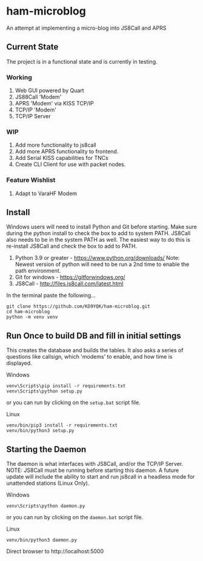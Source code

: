 # ham-microblog
An attempt at implementing a micro-blog into JS8Call and APRS

## Current State
The project is in a functional state and is currently in testing.

### Working
1) Web GUI powered by Quart
2) JS88Call 'Modem'
3) APRS 'Modem' via KISS TCP/IP
4) TCP/IP 'Modem'
5) TCP/IP Server

### WIP
1) Add more functionality to js8call
2) Add more APRS functionality to frontend.
3) Add Serial KISS capabilities for TNCs
4) Create CLI Client for use with packet nodes.

### Feature Wishlist
1) Adapt to VaraHF Modem

## Install
Windows users will need to install Python and Git before starting. Make sure during the python install to check the box to add to system PATH. JS8Call also needs to be in the system PATH as well. The easiest way to do this is re-install JS8Call and check the box to add to PATH.
1) Python 3.9 or greater - https://www.python.org/downloads/
    Note: Newest version of python will need to be run a 2nd time to enable the path environment.
2) Git for windows - https://gitforwindows.org/
3) JS8Call - http://files.js8call.com/latest.html

In the terminal paste the following...
```
git clone https://github.com/KD9YQK/ham-microblog.git
cd ham-microblog
python -m venv venv
```

## Run Once to build DB and fill in initial settings
This creates the database and builds the tables. It also asks a series of questions like callsign, which 'modems' to enable, and how time is displayed.

Windows

```
venv\Scripts\pip install -r requirements.txt
venv\Scripts\python setup.py
```
or you can run by clicking on the `setup.bat` script file.

Linux

```
venv/bin/pip3 install -r requirements.txt
venv/bin/python3 setup.py
```

## Starting the Daemon
The daemon is what interfaces with JS8Call, and/or the TCP/IP Server. NOTE: JS8Call must be running before starting this daemon. A future update will include the ability to start and run js8call in a headless mode for unattended stations (Linux Only).

Windows

```
venv\Scripts\python daemon.py
```
or you can run by clicking on the `daemon.bat` script file.

Linux

```
venv/bin/python3 daemon.py
```

Direct browser to http://localhost:5000
